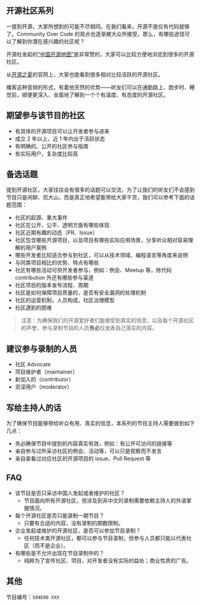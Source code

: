 ## 开源社区系列
一提到开源，大家所想到的可能不尽相同。在我们看来，开源不是仅有代码就够了。Community Over Code 的观点也逐渐被大众所接受。那么，有哪些途径可以了解到你潜在感兴趣的社区呢？

开源社发起的[“中国开源地图”](https://kaiyuanshe.vercel.app/organization)是非常赞的，大家可以比较方便地浏览到很多的开源社区。

从[开源之夏](https://summer-ospp.ac.cn/)的官网上，大家也能看到很多相对比较活跃的开源社区。

播客这种音频的形式，有着他天然的优势——听友们可以在通勤路上、跑步时、睡觉前，顺便更深入、全面地了解到一个个有温度、有态度的开源社区。

## 期望参与该节目的社区
* 有具体的开源项目可以让开发者参与进来
* 成立 2 年以上，近 1 年内出于活跃状态
* 有明确的、公开的社区参与指南
* 有实际用户，复杂度比较高

## 备选话题
提到开源社区，大家往往会有很多的话题可以交流，为了让我们的听友们不会感到节目只是闲聊、侃大山，而是真正地希望能带给大家干货，我们可以参考下面的话题范围：

* 社区的起源、重大事件
* 社区在公开、公平、透明方面有哪些体现
* 社区近期有趣的动态（PR、Issue）
* 社区包含哪些开源项目，以及项目有哪些实际应用场景，分享听众相对容易理解的用户案例
* 哪些开发者比较适合参与到社区，可以从技术领域、编程语言等角度来说明
* 与同类项目相比的优势、特点有哪些
* 社区有哪些活动可供开发者参与，例如：例会、Meetup 等，除代码 contribution 外还有哪些参与渠道
* 社区项目的版本发布流程、周期
* 社区是如何保障项目质量的，是否有安全漏洞的处理机制
* 社区的运营机制，人员构成，社区治理模型
* 社区遇到的困难

> 注意：为确保我们的开源爱好者们能接受到真实的信息，以及每个开源社区的声誉，参与录制节目的人员**务必**仅发表自己落实的内容。

## 建议参与录制的人员
* 社区 Advocate
* 项目维护者（maintainer）
* 新加入的（contributor）
* 资深用户（moderator）

## 写给主持人的话
为了确保节目能够带给听众有用、真实的信息，本系列的节目主持人需要做到如下几点：

* 务必确保节目中提到的内容真实有效，例如：有公开可访问的链接等
* 亲自参与过所采访社区的例会、活动等，可以只是观察而不发言
* 亲自查看过对应社区的开源项目的 issue、Pull Request 等

## FAQ
* 该节目是否只采访中国人发起或者维护的社区？
  * 节目面向所有开源社区，但涉及到非中文的录制需要依赖主持人的外语掌握情况。
* 每个开源社区是否只能录制一期节目？
  * 只要有合适的内容，没有录制的期数限制。
* 企业发起或维护的开源社区，是否可以参加节目录制？
  * 任何技术类开源社区，都可以参与节目录制，但参与人员都只能以代表社区（而不是企业）。
* 有哪些是不允许出现在节目录制中的？
  * 纯粹为了宣传社区、项目，对开发者没有实际的益处；商业性质的广告。

## 其他
节目编号：`S04E00 XXX`
